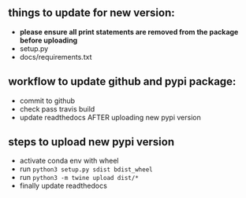 ## things to update for new version:
* **please ensure all print statements are removed from the package before uploading**
* setup.py
* docs/requirements.txt

## workflow to update github and pypi package:
* commit to github
* check pass travis build
* update readthedocs AFTER uploading new pypi version

## steps to upload new pypi version
* activate conda env with wheel
* run `python3 setup.py sdist bdist_wheel`
* run `python3 -m twine upload dist/*`
* finally update readthedocs
